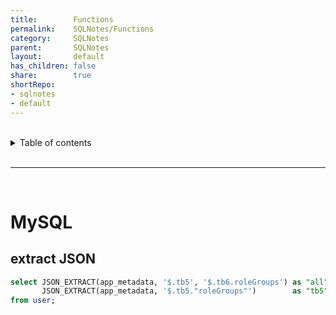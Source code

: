 ```yaml
---  
title:        Functions              
permalink:    SQLNotes/Functions              
category:     SQLNotes              
parent:       SQLNotes              
layout:       default              
has_children: false              
share:        true              
shortRepo:              
- sqlnotes              
- default              
---  
```

    
    
<br/>              
    
<details markdown="block">                    
<summary>                    
Table of contents                    
</summary>                    
{: .text-delta }                    
1. TOC                    
{:toc}                    
</details>                    
    
<br/>                    
    
***                    
    
<br/>                    
    
# MySQL    
    
## extract JSON    
    
```sql                
select JSON_EXTRACT(app_metadata, '$.tb5', '$.tb6.roleGroups') as "all",              
       JSON_EXTRACT(app_metadata, '$.tb5."roleGroups"')        as "tb5"              
from user;                
```  
